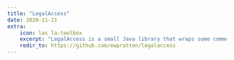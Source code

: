 ```yaml
---
title: "LegalAccess"
date: 2020-11-21
extra:
    icon: las la-toolbox
    excerpt: "LegalAccess is a small Java library that wraps some commonly used reflection code for fetching / modifying private variables and methods."
    redir_to: https://github.com/ewpratten/legalaccess
---
```

